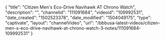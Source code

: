 {
    "title": "Citizen Men's Eco-Drive Navihawk AT Chrono Watch",
    "description": "",
    "channelid": "111091684",
    "videoid": "109992531",
    "date_created": "1502523378",
    "date_modified": "1504049175",
    "type": "captivate",
    "layout": "channelVideo",
    "url": "\/bbbusa-latest-videos\/citizen-men-s-eco-drive-navihawk-at-chrono-watch-3-notes\/111091684-109992531"
}